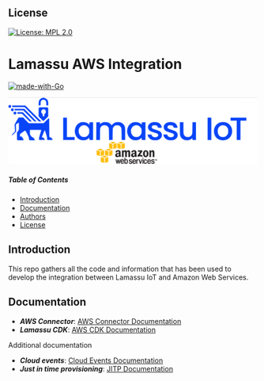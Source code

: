 ##  License
[![License: MPL 2.0](https://img.shields.io/badge/License-MPL%202.0-blue.svg)](http://www.mozilla.org/MPL/2.0/index.txt)

# Lamassu AWS Integration
[![made-with-Go](https://img.shields.io/badge/Made%20with-Go-1f425f.svg)](https://go.dev/)

![Lamassu-logo-AWS](docs/img/lamassu-aws_logo.png)

##### Table of Contents  
* [Introduction](#Introduction)
* [Documentation](#Documentation)
* [Authors](#Authors)
* [License](#License)  


## Introduction

This repo gathers all the code and information that has been used to develop the integration between Lamassu IoT and Amazon Web Services.

## Documentation

* ***AWS Connector***: [AWS Connector Documentation](docs/aws_connector/aws_connector.md)
* ***Lamassu CDK***: [AWS CDK Documentation](docs/cdk/cdk.md)

Additional documentation

* ***Cloud events***: [Cloud Events Documentation](docs/cloud_events/cloud_events.md)
* ***Just in time provisioning***: [JITP Documentation](docs/jitp/jitp.md)